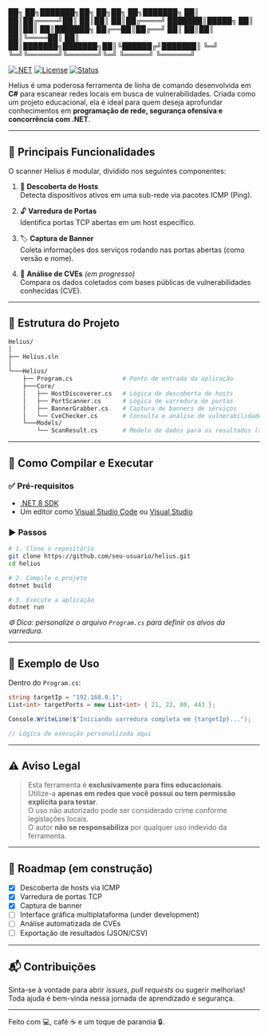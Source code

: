 
# 
██╗  ██╗███████╗██╗     ██╗██╗   ██╗███████╗
██║  ██║██╔════╝██║     ██║██║   ██║██╔════╝
███████║█████╗  ██║     ██║██║   ██║███████╗
██╔══██║██╔══╝  ██║     ██║██║   ██║╚════██║
██║  ██║███████╗███████╗██║╚██████╔╝███████║
╚═╝  ╚═╝╚══════╝╚══════╝╚═╝ ╚═════╝ ╚══════╝
                                            
[![.NET](https://img.shields.io/badge/.NET-8.0-blueviolet)](https://dotnet.microsoft.com/)
[![License](https://img.shields.io/badge/license-MIT-green)](./LICENSE)
[![Status](https://img.shields.io/badge/status-em%20desenvolvimento-orange)]()

Helius é uma poderosa ferramenta de linha de comando desenvolvida em **C#** para escanear redes locais em busca de vulnerabilidades. Criada como um projeto educacional, ela é ideal para quem deseja aprofundar conhecimentos em **programação de rede, segurança ofensiva e concorrência com .NET**.

---

## 🧠 Principais Funcionalidades

O scanner Helius é modular, dividido nos seguintes componentes:

1. 🔎 **Descoberta de Hosts**  
   Detecta dispositivos ativos em uma sub-rede via pacotes ICMP (Ping).

2. 🔓 **Varredura de Portas**  
   Identifica portas TCP abertas em um host específico.

3. 🏷️ **Captura de Banner**  
   Coleta informações dos serviços rodando nas portas abertas (como versão e nome).

4. 🧩 **Análise de CVEs** *(em progresso)*  
   Compara os dados coletados com bases públicas de vulnerabilidades conhecidas (CVE).

---

## 🧰 Estrutura do Projeto

```bash
Helius/
│
├── Helius.sln
│
└───Helius/
    ├── Program.cs              # Ponto de entrada da aplicação
    ├───Core/
    │   ├── HostDiscoverer.cs   # Lógica de descoberta de hosts
    │   ├── PortScanner.cs      # Lógica de varredura de portas
    │   ├── BannerGrabber.cs    # Captura de banners de serviços
    │   └── CveChecker.cs       # Consulta e análise de vulnerabilidades (CVE)
    └───Models/
        └── ScanResult.cs       # Modelo de dados para os resultados (a ser implementado)
```

---

## 🚀 Como Compilar e Executar

### ✅ Pré-requisitos

- [.NET 8 SDK](https://dotnet.microsoft.com/download)
- Um editor como [Visual Studio Code](https://code.visualstudio.com/) ou [Visual Studio](https://visualstudio.microsoft.com/)

### ▶️ Passos

```bash
# 1. Clone o repositório
git clone https://github.com/seu-usuario/helius.git
cd helius

# 2. Compile o projeto
dotnet build

# 3. Execute a aplicação
dotnet run
```

*⚙️ Dica: personalize o arquivo `Program.cs` para definir os alvos da varredura.*

---

## 🧪 Exemplo de Uso

Dentro do `Program.cs`:

```csharp
string targetIp = "192.168.0.1";
List<int> targetPorts = new List<int> { 21, 22, 80, 443 };

Console.WriteLine($"Iniciando varredura completa em {targetIp}...");

// Lógica de execução personalizada aqui
```

---

## ⚠️ Aviso Legal

> Esta ferramenta é **exclusivamente para fins educacionais**.  
> Utilize-a **apenas em redes que você possui ou tem permissão explícita para testar**.  
> O uso não autorizado pode ser considerado crime conforme legislações locais.  
> O autor **não se responsabiliza** por qualquer uso indevido da ferramenta.

---

## 📌 Roadmap (em construção)

- [x] Descoberta de hosts via ICMP  
- [x] Varredura de portas TCP  
- [x] Captura de banner
- [ ] Interface gráfica multiplataforma (under development)   
- [ ] Análise automatizada de CVEs  
- [ ] Exportação de resultados (JSON/CSV)   

---

## 📬 Contribuições

Sinta-se à vontade para abrir *issues*, *pull requests* ou sugerir melhorias! Toda ajuda é bem-vinda nessa jornada de aprendizado e segurança.

---

Feito com 💻, café ☕ e um toque de paranoia 🔒.
